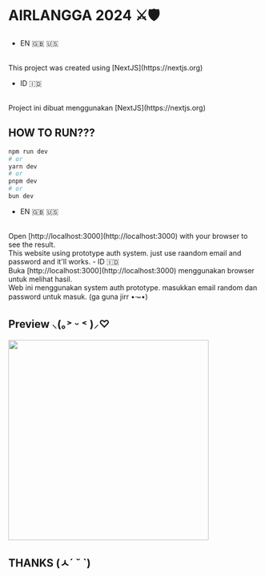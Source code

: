 # AIRLANGGA 2024 ⚔️🛡️

- EN 🇬🇧 🇺🇸
<br>
This project was created using [NextJS](https://nextjs.org)

- ID 🇮🇩
<br>
Project ini dibuat menggunakan [NextJS](https://nextjs.org)

## HOW TO RUN??? 

```bash
npm run dev
# or
yarn dev
# or
pnpm dev
# or
bun dev
```
- EN 🇬🇧 🇺🇸
<br>
Open [http://localhost:3000](http://localhost:3000) with your browser to see the result.
<br>
This website using prototype auth system. just use raandom email and password and it'll works.
- ID 🇮🇩
<br>
Buka [http://localhost:3000](http://localhost:3000) menggunakan browser untuk melihat hasil.
<br>
Web ini menggunakan system auth prototype. masukkan email random dan password untuk masuk. (ga guna jirr •𐃷•)

## Preview ⸜(｡˃ ᵕ ˂ )⸝♡
<img height="400" src="https://github.com/user-attachments/assets/f11e7b48-de55-42b2-bd8e-c08255b05b77"  />
<br>

## THANKS (ㅅ´ ˘ `)